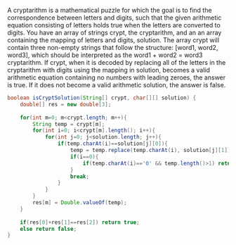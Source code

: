 A cryptarithm is a mathematical puzzle for which the goal is to find the correspondence between letters and digits, such that the given arithmetic equation consisting of letters holds true when the letters are converted to digits.
You have an array of strings crypt, the cryptarithm, and an an array containing the mapping of letters and digits, solution. The array crypt will contain three non-empty strings that follow the structure: [word1, word2, word3], which should be interpreted as the word1 + word2 = word3 cryptarithm.
If crypt, when it is decoded by replacing all of the letters in the cryptarithm with digits using the mapping in solution, becomes a valid arithmetic equation containing no numbers with leading zeroes, the answer is true. If it does not become a valid arithmetic solution, the answer is false.
```java
boolean isCryptSolution(String[] crypt, char[][] solution) {
    double[] res = new double[3];
    
    for(int m=0; m<crypt.length; m++){
        String temp = crypt[m];
        for(int i=0; i<crypt[m].length(); i++){            
            for(int j=0; j<solution.length; j++){
                if(temp.charAt(i)==solution[j][0]){
                    temp = temp.replace(temp.charAt(i), solution[j][1]);
                    if(i==0){
                        if(temp.charAt(i)=='0' && temp.length()>1) return false;
                    }
                    break;
                }
            }
        }
        res[m] = Double.valueOf(temp);
    }
    
    if(res[0]+res[1]==res[2]) return true;
    else return false; 
}
```